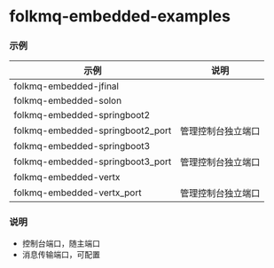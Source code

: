# folkmq-embedded-examples


### 示例



| 示例                               | 说明        |
|----------------------------------|-----------|
| folkmq-embedded-jfinal           |           |
| folkmq-embedded-solon            |           |
| folkmq-embedded-springboot2      |           |
| folkmq-embedded-springboot2_port | 管理控制台独立端口 |
| folkmq-embedded-springboot3      |           |
| folkmq-embedded-springboot3_port | 管理控制台独立端口 |
| folkmq-embedded-vertx            |           |
| folkmq-embedded-vertx_port       | 管理控制台独立端口 |






### 说明

* 控制台端口，随主端口
* 消息传输端口，可配置